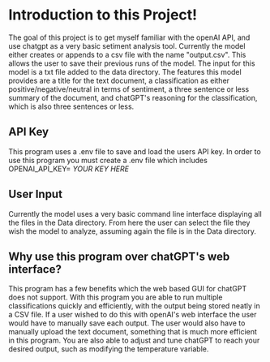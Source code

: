 # Introduction to this Project!
The goal of this project is to get myself familiar with the openAI API, and use chatgpt as a very basic setiment analysis tool. Currently the model either creates or appends to a csv file with the name "output.csv". This allows the user to save their previous runs of the model. The input for this model is a txt file added to the data directory. The features this model provides are a title for the text document, a classification as either positive/negative/neutral in terms of sentiment, a three sentence or less summary of the document, and chatGPT's reasoning for the classification, which is also three sentences or less. 

## API Key
This program uses a .env file to save and load the users API key. In order to use this program you must create a .env file which includes
OPENAI_API_KEY= *YOUR KEY HERE*

## User Input
Currently the model uses a very basic command line interface displaying all the files in the Data directory. From here the user can select the file they wish the model to analyze, assuming again the file is in the Data directory. 

## Why use this program over chatGPT's web interface?
This program has a few benefits which the web based GUI for chatGPT does not support. With this program you are able to run multiple classifications quickly and efficiently, with the output being stored neatly in a CSV file. If a user wished to do this with openAI's web interface the user would have to manually save each output. The user would also have to manually upload the text document, something that is much more efficient in this program. You are also able to adjust and tune chatGPT to reach your desired output, such as modifying the temperature variable.